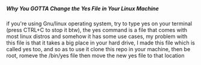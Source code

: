 <h5> Why You GOTTA Change the Yes File in Your Linux Machine </h5>

if you're using Gnu/linux operating system, try to type yes on your terminal (press CTRL+C to stop it btw), the yes command is a file that comes with most linux distros and somehow it has some use cases, my problem with this file is that it takes a big place in your hard drive, I made this file which is called yes too, and so as to use it clone this repo in your machine, then be root, romeve the /bin/yes file then move the new yes file to that location
